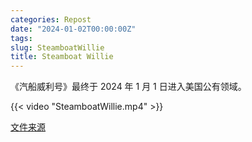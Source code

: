 ```yaml
---
categories: Repost
date: "2024-01-02T00:00:00Z"
tags:
slug: SteamboatWillie
title: Steamboat Willie
---
```


《汽船威利号》最终于 2024 年 1 月 1 日进入美国公有领域。

{{< video "SteamboatWillie.mp4" >}}

[文件来源](https://archive.org/details/steamboat-willie-mickey)
